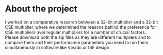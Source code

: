 # About the project
I worked on a comparative research between a 32-bit multiplier and a 32-bit CSE multiplier, where we determined the reasons behind the preference for CSE multipliers over regular multipliers for a number of crucial factors. Please download both the zip files as they are different multipliers and to compare them and their performance parameters you need to run them simultaneously in software like Vivado or ISE design. 
